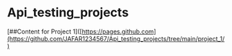 # Api_testing_projects
[##Content for Project 1]([https://pages.github.com](https://github.com/JAFAR1234567/Api_testing_projects/tree/main/project_1/)
